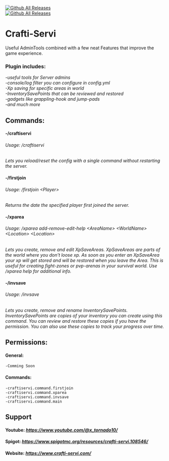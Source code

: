 [![Github All Releases](https://img.shields.io/github/downloads/toxicstoxm/craftiservi/total.svg)]()  
[![Github All Releases](https://bstats.org/signatures/bukkit/craftiservi.svg)]()

# Crafti-Servi
Useful AdminTools combined with a few neat Features that improve the game experience.

### Plugin includes:
*-useful tools for Server admins  
-console/log filter you can configure in config.yml   
-Xp saving for specific areas in world  
-InventorySavePoints that can be reviewed and restored  
-gadgets like grappling-hook and jump-pads  
-and much more*  

## Commands:

#### -/craftiservi
###### *Usage: /craftiservi <help-reloadconfig-resetconfig>*
  *Lets you reload/reset the config with a single command without restarting the server.*

#### -/firstjoin  
###### *Usage: /firstjoin \<Player>*  
  *Returns the date the specified player first joined the server.*   
  
#### -/xparea  
###### *Usage: /xparea add-remove-edit-help \<AreaName> \<WorldName> \<Location> \<Location>*  
  *Lets you create, remove and edit XpSaveAreas. XpSaveAreas are parts of the world where you don't loose xp. As soon as you enter an XpSaveArea your xp will get stored and will be restored when you leave the Area. This is useful for creating fight-zones or pvp-arenas in your survival world. Use /xparea help for additional info.*  
  
#### -/invsave 
###### *Usage: /invsave <new-remove-rename-view> <InvName> <NewInvName>*  
  *Lets you create, remove and rename InventorySavePoints. InventorySavePoints are copies of your inventory you can create using this command. You can review and restore these copies if you have the permission. You can also use these copies to track your progress over time.*
  
## Permissions:
  #### General:  
    -Comming Soon
  #### Commands:  
    -craftiservi.command.firstjoin  
    -craftiservi.command.xparea  
    -craftiservi.command.invsave  
    -craftiservi.command.main  
    
    
## Support  
#### Youtube: *https://www.youtube.com/@x_tornado10/*  
#### Spigot: *https://www.spigotmc.org/resources/crafti-servi.108546/*
#### Website: *https://www.crafti-servi.com/*
